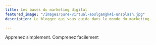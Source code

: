 ```yaml
---
title: Les bases du marketing digital
featured_image: "/images/pure-virtual-aoslgamgk4i-unsplash.jpg"
description: Le blogger qui vous guide dans le monde du marketing.

---
```

Apprenez simplement. Comprenez facilement